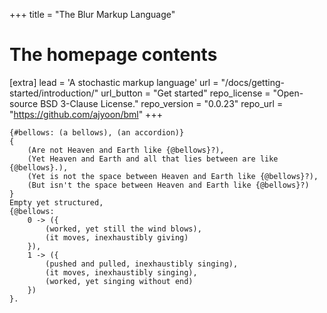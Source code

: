 +++
title = "The Blur Markup Language"

# The homepage contents
[extra]
lead = 'A stochastic markup language'
url = "/docs/getting-started/introduction/"
url_button = "Get started"
repo_license = "Open-source BSD 3-Clause License."
repo_version = "0.0.23"
repo_url = "https://github.com/ajyoon/bml"
+++

```bml
{#bellows: (a bellows), (an accordion)}
{
    (Are not Heaven and Earth like {@bellows}?),
    (Yet Heaven and Earth and all that lies between are like {@bellows}.),
    (Yet is not the space between Heaven and Earth like {@bellows}?),
    (But isn't the space between Heaven and Earth like {@bellows}?)
}
Empty yet structured,
{@bellows:
    0 -> ({
        (worked, yet still the wind blows),
        (it moves, inexhaustibly giving)
    }),
    1 -> ({
        (pushed and pulled, inexhaustibly singing),
        (it moves, inexhaustibly singing),
        (worked, yet singing without end)
    })
}.
```
